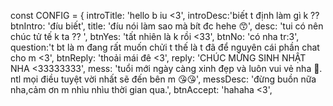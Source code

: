 const CONFIG = {
    introTitle: 'hello b iu <3',
    introDesc:'biết t định làm  gì k ??
    btnIntro: 'đíu biết',
    title: 'đíu nói làm sao mà bít đc hehe 😙',
    desc: 'tui có nên chúc tử tế k ta ?? ',
    btnYes: 'tất nhiên là k rồi  <33',
    btnNo: 'có nha tr:3',
    question:'t bt là m đang rất muốn chửi t thế là t đã để nguyên cái phần chat cho m  <3',
    btnReply: 'thoải mái đê <3',
    reply: 'CHÚC MỪNG SINH NHẬT NHA <33333333',
    mess: 'tuổi mới ngày càng xinh đẹp và luôn vui vẻ nha 🥰. ntl mọi điều tuyệt vời nhất sẽ đến bên m  😘😘',
    messDesc: 'đừng buồn nữa nha,cảm ơn m nhìu nhìu thời gian qua.',
    btnAccept: 'hahaha <3',
